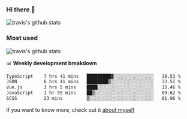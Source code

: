 ### Hi there 👋

<!--
**HondryTravis/HondryTravis** is a ✨ _special_ ✨ repository because its `README.md` (this file) appears on your GitHub profile.

Here are some ideas to get you started:

- 🔭 I’m currently working on ...
- 🌱 I’m currently learning ...
- 👯 I’m looking to collaborate on ...
- 🤔 I’m looking for help with ...
- 💬 Ask me about ...
- 📫 How to reach me: ...
- 😄 Pronouns: ...
- ⚡ Fun fact: ...
-->

![travis's github stats](https://github-readme-stats.vercel.app/api?username=HondryTravis&hide=stars)
### Most used
![travis's github stats](https://github-readme-stats.anuraghazra1.vercel.app/api/top-langs/?username=HondryTravis&layout=compact&hide_title=true)

📊 **Weekly development breakdown**

<!--START_SECTION:waka-->

```txt
TypeScript    7 hrs 41 mins   █████████▓░░░░░░░░░░░░░░░   38.53 %
JSON          6 hrs 41 mins   ████████▒░░░░░░░░░░░░░░░░   33.51 %
Vue.js        3 hrs 5 mins    ████░░░░░░░░░░░░░░░░░░░░░   15.46 %
JavaScript    1 hr 55 mins    ██▒░░░░░░░░░░░░░░░░░░░░░░   09.62 %
SCSS          23 mins         ▒░░░░░░░░░░░░░░░░░░░░░░░░   01.96 %
```

<!--END_SECTION:waka-->

If you want to know more, check out it [about myself](https://hondrytravis.github.io/)
